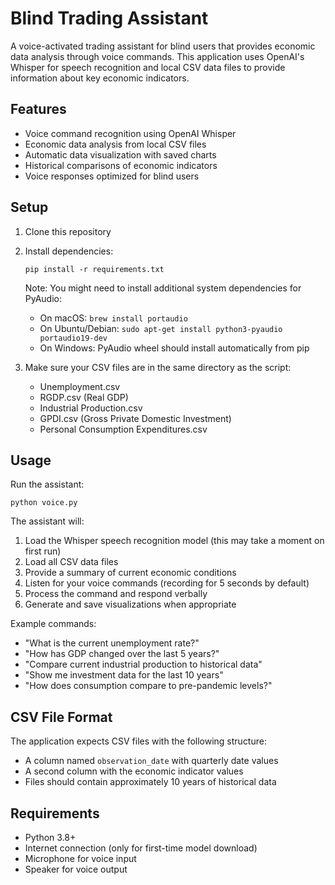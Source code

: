 # Blind Trading Assistant

A voice-activated trading assistant for blind users that provides economic data analysis through voice commands. This application uses OpenAI's Whisper for speech recognition and local CSV data files to provide information about key economic indicators.

## Features

- Voice command recognition using OpenAI Whisper
- Economic data analysis from local CSV files
- Automatic data visualization with saved charts
- Historical comparisons of economic indicators
- Voice responses optimized for blind users

## Setup

1. Clone this repository
2. Install dependencies:
   ```
   pip install -r requirements.txt
   ```
   Note: You might need to install additional system dependencies for PyAudio:
   - On macOS: `brew install portaudio`
   - On Ubuntu/Debian: `sudo apt-get install python3-pyaudio portaudio19-dev`
   - On Windows: PyAudio wheel should install automatically from pip

3. Make sure your CSV files are in the same directory as the script:
   - Unemployment.csv
   - RGDP.csv (Real GDP)
   - Industrial Production.csv
   - GPDI.csv (Gross Private Domestic Investment)
   - Personal Consumption Expenditures.csv

## Usage

Run the assistant:
```
python voice.py
```

The assistant will:
1. Load the Whisper speech recognition model (this may take a moment on first run)
2. Load all CSV data files 
3. Provide a summary of current economic conditions
4. Listen for your voice commands (recording for 5 seconds by default)
5. Process the command and respond verbally
6. Generate and save visualizations when appropriate

Example commands:
- "What is the current unemployment rate?"
- "How has GDP changed over the last 5 years?"
- "Compare current industrial production to historical data"
- "Show me investment data for the last 10 years"
- "How does consumption compare to pre-pandemic levels?"

## CSV File Format

The application expects CSV files with the following structure:
- A column named `observation_date` with quarterly date values
- A second column with the economic indicator values
- Files should contain approximately 10 years of historical data

## Requirements

- Python 3.8+
- Internet connection (only for first-time model download)
- Microphone for voice input
- Speaker for voice output
